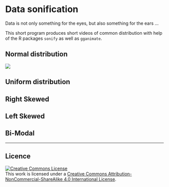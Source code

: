# Data sonification

Data is not only something for the eyes, but also something for the ears ...

This short program produces short videos of common distribution with help of the R packages `sonify` as well as `gganimate`.

## Normal distribution


![](https://player.vimeo.com/video/538042719)

## Uniform distribution



## Right Skewed



## Left Skewed



## Bi-Modal



---

## Licence

<a rel="license" href="http://creativecommons.org/licenses/by-nc-sa/4.0/"><img alt="Creative Commons License" style="border-width:0" src="https://creativecommons.org/l/by-nc-sa/4.0/88x31.png" /></a><br />This work is licensed under a <a rel="license" href="http://creativecommons.org/licenses/by-nc-sa/4.0/">Creative Commons Attribution-NonCommercial-ShareAlike 4.0 International License</a>.
